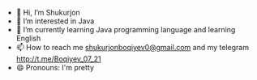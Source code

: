 - 👋 Hi, I’m Shukurjon 
- 👀 I’m interested in Java 
- 🌱 I’m currently learning Java programming language and learning English
- 📫 How to reach me shukurjonboqiyev0@gmail.com and my telegram http://t.me/Boqiyev_07_21
- 😄 Pronouns:  I'm pretty

<!---
shukurjon04/shukurjon04 is a ✨ special ✨ repository because its `README.md` (this file) appears on your GitHub profile.
You can click the Preview link to take a look at your changes.
--->
